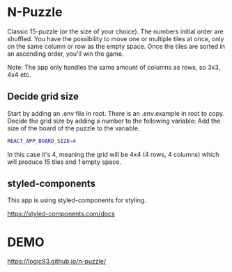# N-Puzzle

Classic 15-puzzle (or the size of your choice). The numbers initial order are shuffled. You have the possibility to move one or multiple tiles at once, only on the same column or row as the empty space. Once the tiles are sorted in an ascending order, you'll win the game.

Note: The app only handles the same amount of columns as rows, so 3x3, 4x4 etc.

## Decide grid size

Start by adding an .env file in root. There is an .env.example in root to copy.
Decide the grid size by adding a number to the following variable:
Add the size of the board of the puzzle to the variable.

```sh
REACT_APP_BOARD_SIZE=4
```

In this case it's 4, meaning the grid will be 4x4 (4 rows, 4 columns) which will produce 15 tiles and 1 empty space.

## styled-components

This app is using styled-components for styling.

https://styled-components.com/docs

# DEMO

https://logic93.github.io/n-puzzle/
